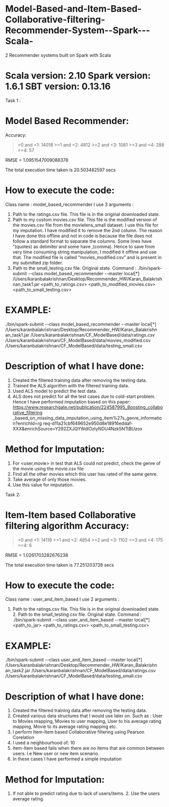 # Model-Based-and-Item-Based-Collaborative-filtering-Recommender-System--Spark---Scala-
2 Recommender systems built on Spark with Scala 

# Scala version: 2.10 Spark version: 1.6.1 SBT version: 0.13.16

Task 1 :
# Model Based Recommender:
Accuracy:
>=0 and <1: 14018 >=1 and <2: 4812 >=2 and <3: 1081 >=3 and <4: 288 >=4: 57

RMSE = 1.0951547009088378

The total execution time taken is 20.503482597 secs

# How to execute the code:
Class name : model_based_recommender
I use 3 arguments :
1. Path to the ratings.csv file. This file is in the original downloaded state.
2. Path to my custom movies.csv file. This file is the modified version of the movies.csv file from the movielens_small dataset.
I use this file for my imputation. I have modified it to remove the 2nd column. The reason I have done this offline and not in code is because the file does not follow a standard format to separate the columns. Some lines have “(quotes) as delimiter and some have ,(comma). Hence to save from very time consuming string manipulation, I modified it offline and use that.
The modified file is called “movies_modified.csv” and is present in my submitted zip folder.
3. Path to the small_testing.csv file. Original state.
Command :
./bin/spark-submit --class model_based_recommender --master local[*] /Users/karanbalakrishnan/Desktop/Recommender_HW/Karan_Balakrishnan_task1.jar <path_to_ratings.csv> <path_to_modified_movies.csv> <path_to_small_testing.csv>
   
# EXAMPLE:
./bin/spark-submit --class model_based_recommender --master
local[*]
/Users/karanbalakrishnan/Desktop/Recommender_HW/Karan_Balakrishn
an_task1.jar
/Users/karanbalakrishnan/CF_ModelBased/data/ratings.csv
/Users/karanbalakrishnan/CF_ModelBased/data/movies_modified.csv
/Users/karanbalakrishnan/CF_ModelBased/data/testing_small.csv
# Description of what I have done:
1. Created the filtered training data after removing the testing data.
2. Trained the ALS algorithm with the filtered training data.
3. Used ALS model to predict the test data.
4. ALS does not predict for all the test cases due to cold-start problem. Hence I have
performed imputation based on this paper:
https://www.researchgate.net/publication/224587995_Boosting_collaborative_filtering _based_on_missing_data_imputation_using_item%27s_genre_information?enrichId=rg req-d11a21cbf649652e950d8e18916eddaf- XXX&enrichSource=Y292ZXJQYWdlOzIyNDU4Nzk5NTtBUzox
# Method for Imputation:
1. For <user,movie> in test that ALS could not predict, check the genre of the movie using the movie.csv file
2. Find all the other movies which this user has rated of the same genre.
3. Take average of only those movies.
4. Use this value for imputation.

Task 2:
# Item-Item based Collaborative filtering algorithm Accuracy:
>=0 and <1: 14119 >=1 and <2: 4854 >=2 and <3: 1102 >=3 and <4: 175 >=4: 6
         
RMSE = 1.0261703282676238

The total execution time taken is 77.251203738 secs

# How to execute the code:
Class name : user_and_item_based
I use 2 arguments :
1. Path to the ratings.csv file. This file is in the original downloaded state. 2. Path to the small_testing.csv file. Original state.
Command :
./bin/spark-submit --class user_and_item_based --master local[*] <path_to_jar> <path_to_ratings.csv> <path_to_small_testing.csv>
# EXAMPLE:
./bin/spark-submit --class user_and_item_based --master local[*] /Users/karanbalakrishnan/Desktop/Recommender_HW/Karan_Balakrishn an_task2.jar /Users/karanbalakrishnan/CF_ModelBased/data/ratings.csv /Users/karanbalakrishnan/CF_ModelBased/data/testing_small.csv
# Description of what I have done:
1. Created the filtered training data after removing the testing data.
2. Created various data structures that I would use later on. Such as : User to Movies
mapping, Movies to user mapping, User to his average rating mapping, Movie to its
average rating mapping etc.
3. I perform Item-Item based Collaborative filtering using Pearson Corelation
4. I used a neighbourhood of: 10
5. Item-Item based fails when there are no items that are common between users. I.e New
user or new item scenario.
6. In these cases I have performed a simple imputation
# Method for Imputation:
1. If not able to predict rating due to lack of users/items. 2. Use the users average rating.
